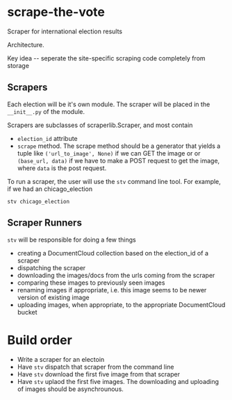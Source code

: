 # scrape-the-vote
Scraper for international election results

Architecture.

Key idea -- seperate the site-specific scraping code completely from storage

## Scrapers
Each election will be it's own module. The scraper will be placed in the `__init__.py` of the module.

Scrapers are subclasses of scraperlib.Scraper, and most contain

- `election_id` attribute
- `scrape` method. The scrape method should be a generator that yields a tuple like `('url_to_image', None)` if we can GET the image or or `(base_url, data)` if we have to make a POST request to get the image, where `data` is the post request.

To run a scraper, the user will use the `stv` command line tool. For example, if we had an chicago_election

```
stv chicago_election
```

## Scraper Runners
`stv` will be responsible for doing a few things

- creating a DocumentCloud collection based on the election_id of a scraper
- dispatching the scraper
- downloading the images/docs from the urls coming from the scraper
- comparing these images to previously seen images
- renaming images if appropriate, i.e. this image seems to be newer version of existing image 
- uploading images, when appropriate, to the appropriate DocumentCloud bucket


# Build order
- Write a scraper for an electoin
- Have `stv` dispatch that scraper from the command line
- Have `stv` download the first five image from that scraper
- Have `stv` uplaod the first five images. The downloading and uploading of images should be asynchrounous.




